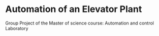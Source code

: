 # Automation of an Elevator Plant 
Group Project of the Master of science course: Automation and control Laboratory
